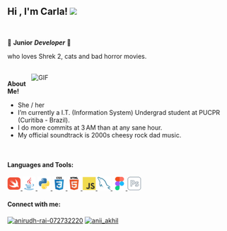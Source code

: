 <h2 title="hehehe"> <b>Hi , I'm Carla! </b><img src="https://media.giphy.com/media/hvRJCLFzcasrR4ia7z/giphy.gif" width="35"></h2>
<br>

🌸 **Junior** ***Developer*** 🌸
<p>who loves Shrek 2, cats and bad horror movies.</p>
 
<br>

<img align="right" alt="GIF" src="https://media1.tenor.com/m/M8NOboaCB2MAAAAC/peter-griffin-nails.gif" width="450"/>



**About Me!**

- She / her
- I’m currently a I.T. (Information System) Undergrad student at PUCPR (Curitiba - Brazil).
- I do more commits at 3 AM than at any sane hour.
- My official soundtrack is 2000s cheesy rock dad music.
<br>

<p>
  
<h4 align="left">Languages and Tools:</h4>
<p align="left">

<a href="https://developer.apple.com/xcode/swiftui/" target="_blank" rel="noreferrer">
  <img src="https://raw.githubusercontent.com/devicons/devicon/master/icons/swift/swift-original.svg" alt="swiftui" width="30" height="30"/>
</a>
<a href="https://www.java.com" target="_blank" rel="noreferrer">
  <img src="https://raw.githubusercontent.com/devicons/devicon/master/icons/java/java-original.svg" alt="java" width="30" height="30"/>
</a>
<a href="https://www.python.org" target="_blank" rel="noreferrer"> <img src="https://raw.githubusercontent.com/devicons/devicon/master/icons/python/python-original.svg" alt="python" width="30" height="30"/> </a> 
<a href="https://www.w3schools.com/css/" target="_blank" rel="noreferrer"> <img src="https://raw.githubusercontent.com/devicons/devicon/master/icons/css3/css3-original-wordmark.svg" alt="css3" width="30" height="30"/> </a> 
<a href="https://www.w3.org/html/" target="_blank" rel="noreferrer"> <img src="https://raw.githubusercontent.com/devicons/devicon/master/icons/html5/html5-original-wordmark.svg" alt="html5" width="30" height="30"/> </a> 
<a href="https://developer.mozilla.org/en-US/docs/Web/JavaScript" target="_blank" rel="noreferrer"> <img src="https://raw.githubusercontent.com/devicons/devicon/master/icons/javascript/javascript-original.svg" alt="javascript" width="30" height="30"/> </a>
<a href="https://www.mysql.com/" target="_blank" rel="noreferrer">
  <img src="https://raw.githubusercontent.com/devicons/devicon/master/icons/mysql/mysql-original.svg" alt="mysql" width="30" height="30"/>
</a>
 <a href="https://www.figma.com/" target="_blank" rel="noreferrer">
  <img src="https://raw.githubusercontent.com/devicons/devicon/master/icons/figma/figma-original.svg" alt="figma" width="30" height="30"/>
</a>
<a href="https://www.photoshop.com/en" target="_blank"
    rel="noreferrer"> <img
      src="https://raw.githubusercontent.com/devicons/devicon/master/icons/photoshop/photoshop-line.svg" alt="photoshop"
      width="30" height="30" /> </a>
<br>

<h4 align="left">Connect with me:</h4>
<p align="left">

<a href="https://www.linkedin.com/in/carla-ferraz-de-araujo-5a576b2b1/" target="blank"><img align="center" src="https://raw.githubusercontent.com/rahuldkjain/github-profile-readme-generator/master/src/images/icons/Social/linked-in-alt.svg" alt="anirudh-rai-072732220" height="30" width="40" /></a>
<a href="https://www.instagram.com/carlacarlinhe/" target="blank"><img align="center" src="https://raw.githubusercontent.com/rahuldkjain/github-profile-readme-generator/master/src/images/icons/Social/instagram.svg" alt="anii_akhil" height="30" width="40" /></a>  
</p>


